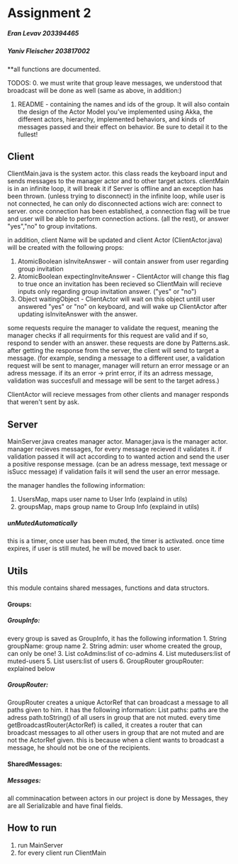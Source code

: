 Assignment 2
=========================

##### Eran Levav 203394465
##### Yaniv Fleischer 203817002


**all functions are documented.

TODOS:
0. we must write that group leave messages, we understood that broadcast will be done as well
(same as above, in addition:)
1. README - containing the names and ids of the group.
It will also contain the design of the Actor Model you’ve implemented using Akka,
the different actors, hierarchy, implemented behaviors,
and kinds of messages passed and their effect on behavior.
Be sure to detail it to the fullest!


## Client
ClientMain.java is the system actor.
this class reads the keyboard input and sends messages to the manager actor and to other 
target actors.
clientMain is in an infinite loop, it will break it if Server is offline and an exception has been thrown. (unless trying to disconnect)
in the infinite loop, while user is not connected, he can only do disconnected actions wich are:
connect to server.
once connection has been established, a connection flag will be true and user will be able to perform connection actions. (all the rest), or answer "yes","no" to group invitations.

in addition, client Name will be updated and client Actor (ClientActor.java) will be created with the following props:
1. AtomicBoolean isInviteAnswer - will contain answer from user regarding group invitation
2. AtomicBoolean expectingInviteAnswer - ClientActor will change this flag to true once an invitation has been recieved so ClientMain will recieve inputs only regarding group invitation answer. ("yes" or "no")
3. Object waitingObject - ClientActor will wait on this object untill user answered "yes" or "no" on keyboard, and will wake up ClientActor after updating isInviteAnswer with  the answer.

some requests require the manager to validate the request,
meaning the manager checks if all requirments for this request are valid and if so, 
respond to sender with an answer.
these requests are done by Patterns.ask. after getting the response from the server, 
the client will send to target a message.
(for example, sending a message to a different user, a validation request will be sent to manager, manager will return an error message or an adress message. if its an error -> print error, if its an adrress message, validation was succesfull and message will be sent to the target adress.)

ClientActor will recieve messages from other clients and manager responds that weren't sent by ask.


## Server
MainServer.java creates manager actor.
Manager.java is the manager actor.
manager recieves messages, for every message recieved it validates it.
if validation passed it will act according to to wanted action and send the user a positive response message. (can be an adress message, text message or isSucc message)
if validation fails it will send the user an error message.

the manager handles the following information:
1. UsersMap, maps user name to User Info (explaind in utils)
2. groupsMap, maps group name to Group Info (explaind in utils)


##### unMutedAutomatically
this is a timer, once user has been muted, the timer is activated.
once time expires, if user is still muted, he will be moved back to user.

## Utils
this module contains shared messages, functions and data structors.
#### Groups: 
##### GroupInfo: 
every group is saved as GroupInfo, it has the following information
    1. String groupName: group name
    2. String admin: user whome created the group, can only be one!
    3. List<String> coAdmins:list of co-admins
    4. List<String> mutedusers:list of muted-users
    5. List<String> users:list of users
    6. GroupRouter groupRouter: explained below
  
##### GroupRouter:
GroupRouter creates a unique ActorRef that can broadcast a message to all paths given to him.
it has the following information:
List<String> paths: paths are the adress path.toString() of all users in group that are not muted.
every time getBroadcastRouter(ActorRef) is called, it creates a router that can broadcast messages to all other users in group that are not muted and are not the ActorRef given.
this is because when a client wants to broadcast a message, he should not be one of the recipients.
  
  
#### SharedMessages:
##### Messages:
all comminacation between actors in our project is done by Messages,
they are all Serializable and have final fields.





## How to run

1. run MainServer
2. for every client run ClientMain


